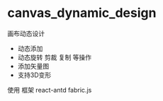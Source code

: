 # canvas_dynamic_design
画布动态设计

- 动态添加
- 动态旋转 剪裁 复制 等操作
- 添加矢量图
- 支持3D变形


使用 框架 react-antd fabric.js
